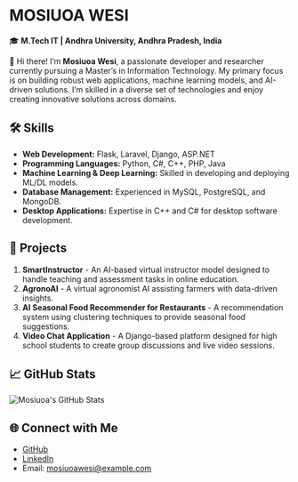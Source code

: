 # MOSIUOA WESI

🎓 **M.Tech IT | Andhra University, Andhra Pradesh, India**

👋 Hi there! I’m **Mosiuoa Wesi**, a passionate developer and researcher currently pursuing a Master’s in Information Technology. My primary focus is on building robust web applications, machine learning models, and AI-driven solutions. I’m skilled in a diverse set of technologies and enjoy creating innovative solutions across domains.

## 🛠️ **Skills**

- **Web Development:** Flask, Laravel, Django, ASP.NET
- **Programming Languages:** Python, C#, C++, PHP, Java
- **Machine Learning & Deep Learning:** Skilled in developing and deploying ML/DL models.
- **Database Management:** Experienced in MySQL, PostgreSQL, and MongoDB.
- **Desktop Applications:** Expertise in C++ and C# for desktop software development.

## 💼 **Projects**

1. **SmartInstructor** - An AI-based virtual instructor model designed to handle teaching and assessment tasks in online education.
2. **AgronoAI** - A virtual agronomist AI assisting farmers with data-driven insights.
3. **AI Seasonal Food Recommender for Restaurants** - A recommendation system using clustering techniques to provide seasonal food suggestions.
4. **Video Chat Application** - A Django-based platform designed for high school students to create group discussions and live video sessions.

## 📈 **GitHub Stats**

![Mosiuoa's GitHub Stats](https://github-readme-stats.vercel.app/api?username=wesimosiuoa&show_icons=true&theme=radical)


## 🌐 **Connect with Me**

- [GitHub](https://github.com/wesimosiuoa)
- [LinkedIn](https://linkedin.com/in/your-profile)
- Email: mosiuoawesi@example.com

